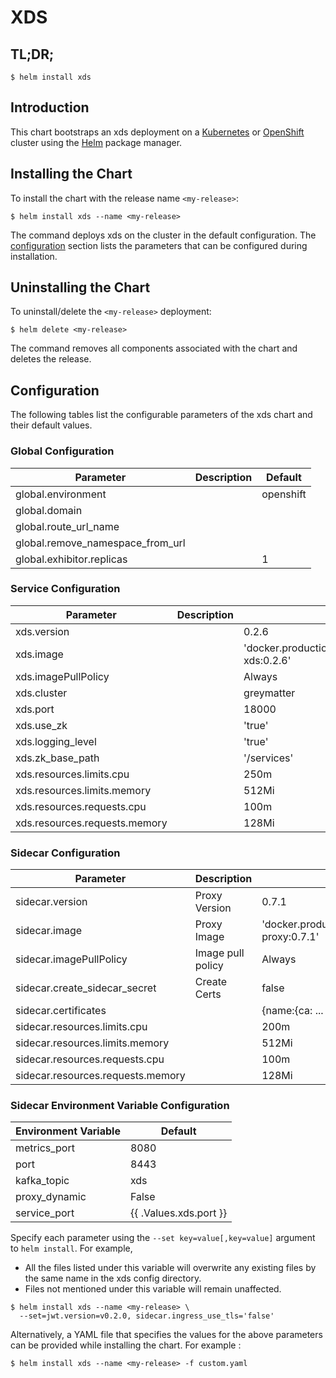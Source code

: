 # XDS

## TL;DR;

```console
$ helm install xds
```

## Introduction

This chart bootstraps an xds deployment on a [Kubernetes](http://kubernetes.io) or [OpenShift](https://www.openshift.com/) cluster using the [Helm](https://helm.sh) package manager.

## Installing the Chart

To install the chart with the release name `<my-release>`:

```console
$ helm install xds --name <my-release>
```

The command deploys xds on the cluster in the default configuration. The [configuration](#configuration) section lists the parameters that can be configured during installation.

## Uninstalling the Chart

To uninstall/delete the `<my-release>` deployment:

```console
$ helm delete <my-release>
```

The command removes all components associated with the chart and deletes the release.

## Configuration

The following tables list the configurable parameters of the xds chart and their default values.

### Global Configuration

| Parameter                        | Description | Default    |
| -------------------------------- | ----------- | ---------- |
| global.environment               |             | openshift |
| global.domain                    |             |            |
| global.route_url_name            |             |            |
| global.remove_namespace_from_url |             |            |
| global.exhibitor.replicas        |             | 1          |

### Service Configuration

| Parameter                     | Description | Default                                                      |
| ----------------------------- | ----------- | ------------------------------------------------------------ |
| xds.version                   |             | 0.2.6                                                        |
| xds.image                     |             | 'docker.production.deciphernow.com/deciphernow/gm-xds:0.2.6' |
| xds.imagePullPolicy           |             | Always                                                       |
| xds.cluster                   |             | greymatter                                                   |
| xds.port                      |             | 18000                                                        |
| xds.use_zk                    |             | 'true'                                                       |
| xds.logging_level             |             | 'true'                                                       |
| xds.zk_base_path              |             | '/services'                                                  |
| xds.resources.limits.cpu      |             | 250m                                                         |
| xds.resources.limits.memory   |             | 512Mi                                                        |
| xds.resources.requests.cpu    |             | 100m                                                         |
| xds.resources.requests.memory |             | 128Mi                                                        |

### Sidecar Configuration

| Parameter                         | Description       | Default                                                        |
| --------------------------------- | ----------------- | -------------------------------------------------------------- |
| sidecar.version                   | Proxy Version     | 0.7.1                                                          |
| sidecar.image                     | Proxy Image       | 'docker.production.deciphernow.com/deciphernow/gm-proxy:0.7.1' |
| sidecar.imagePullPolicy           | Image pull policy | Always                                                         |
| sidecar.create_sidecar_secret     | Create Certs      | false                                                          |
| sidecar.certificates              |                   | {name:{ca: ... , cert: ... , key ...}}                         |
| sidecar.resources.limits.cpu      |                   | 200m                                                           |
| sidecar.resources.limits.memory   |                   | 512Mi                                                          |
| sidecar.resources.requests.cpu    |                   | 100m                                                           |
| sidecar.resources.requests.memory |                   | 128Mi                                                          |

### Sidecar Environment Variable Configuration
| Environment Variable | Default                |
| -------------------- | ---------------------- |
| metrics_port         | 8080                   |
| port                 | 8443                   |
| kafka_topic          | xds                    |
| proxy_dynamic        | False                  |
| service_port         | {{ .Values.xds.port }} |

Specify each parameter using the `--set key=value[,key=value]` argument to `helm install`. For example,

- All the files listed under this variable will overwrite any existing files by the same name in the xds config directory.
- Files not mentioned under this variable will remain unaffected.

```console
$ helm install xds --name <my-release> \
  --set=jwt.version=v0.2.0, sidecar.ingress_use_tls='false'
```

Alternatively, a YAML file that specifies the values for the above parameters can be provided while installing the chart. For example :

```console
$ helm install xds --name <my-release> -f custom.yaml
```
